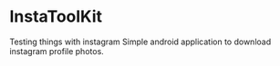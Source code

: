 # InstaToolKit
Testing things with instagram
Simple android application to download instagram profile photos.
